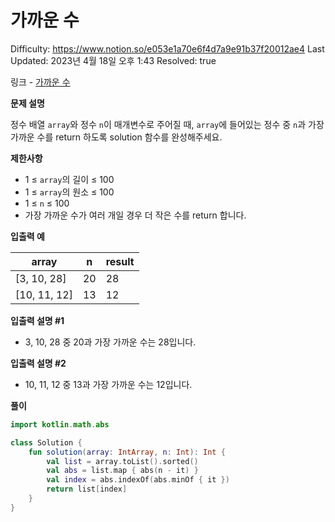 # 가까운 수

Difficulty: https://www.notion.so/e053e1a70e6f4d7a9e91b37f20012ae4
Last Updated: 2023년 4월 18일 오후 1:43
Resolved: true

링크 - [가까운 수](https://school.programmers.co.kr/learn/courses/30/lessons/120890)

**문제 설명**

정수 배열 `array`와 정수 `n`이 매개변수로 주어질 때, `array`에 들어있는 정수 중 `n`과 가장 가까운 수를 return 하도록 solution 함수를 완성해주세요.

**제한사항**

- 1 ≤ `array`의 길이 ≤ 100
- 1 ≤ `array`의 원소 ≤ 100
- 1 ≤ `n` ≤ 100
- 가장 가까운 수가 여러 개일 경우 더 작은 수를 return 합니다.

**입출력 예**

| array | n | result |
| --- | --- | --- |
| [3, 10, 28] | 20 | 28 |
| [10, 11, 12] | 13 | 12 |

**입출력 설명 #1**

- 3, 10, 28 중 20과 가장 가까운 수는 28입니다.

**입출력 설명 #2**

- 10, 11, 12 중 13과 가장 가까운 수는 12입니다.

**풀이**

```kotlin
import kotlin.math.abs

class Solution {
    fun solution(array: IntArray, n: Int): Int {
        val list = array.toList().sorted()
        val abs = list.map { abs(n - it) }
        val index = abs.indexOf(abs.minOf { it })
        return list[index]
    }
}
```